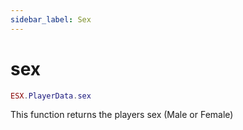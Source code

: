 ```yaml
---
sidebar_label: Sex
---
```


# sex

```lua
ESX.PlayerData.sex
```

This function returns the players sex (Male or Female)
